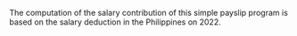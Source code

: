 The computation of the salary contribution of this simple payslip program is based on the salary deduction in the Philippines on 2022.
